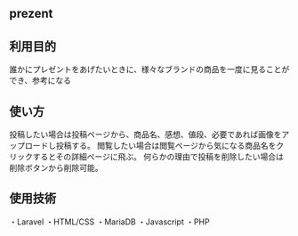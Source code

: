 ## prezent
## 利用目的
誰かにプレゼントをあげたいときに、様々なブランドの商品を一度に見ることができ、参考になる

## 使い方
投稿したい場合は投稿ページから、商品名、感想、値段、必要であれば画像をアップロードし投稿する。
閲覧したい場合は閲覧ページから気になる商品名をクリックするとその詳細ページに飛ぶ。
何らかの理由で投稿を削除したい場合は削除ボタンから削除可能。

## 使用技術
・Laravel
・HTML/CSS
・MariaDB
・Javascript
・PHP
